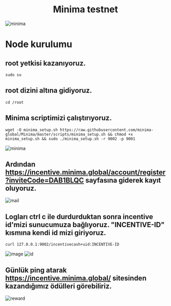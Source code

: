 # <h1 align="center">Minima testnet</h1>

![minima](https://user-images.githubusercontent.com/73015593/178371122-781308f3-35c7-448c-b62c-e26574dcd04b.jpg)


# Node kurulumu

## root yetkisi kazanıyoruz.
```
sudo su
```

## root dizini altına gidiyoruz.
```
cd /root
```

## Minima scriptimizi çalıştırıyoruz.
```
wget -O minima_setup.sh https://raw.githubusercontent.com/minima-global/Minima/master/scripts/minima_setup.sh && chmod +x minima_setup.sh && sudo ./minima_setup.sh -r 9002 -p 9001
```
![minima](https://user-images.githubusercontent.com/73015593/178371579-d9417980-b614-4c3b-ae39-8dea04d119d6.PNG)


## Ardından https://incentive.minima.global/account/register?inviteCode=DAB1BLQC sayfasına giderek kayıt oluyoruz.
![mail](https://user-images.githubusercontent.com/73015593/178371795-7ca40d67-94e5-42f7-a96f-2da534892254.PNG)


## Logları ctrl c ile durdurduktan sonra incentive id'mizi sunucumuza bağlıyoruz. "INCENTIVE-ID" kısmına kendi id mizi giriyoruz.
```
curl 127.0.0.1:9002/incentivecash+uid:INCENTIVE-ID
```
![image](https://user-images.githubusercontent.com/73015593/181464102-f4d48d1c-6a55-4e0d-8b9f-af181900161c.png)
![id](https://user-images.githubusercontent.com/73015593/178372682-2bd6eb63-cbea-492c-a7b9-e9fd0fbff7bd.jpg)


## Günlük ping atarak https://incentive.minima.global/ sitesinden kazandığımız ödülleri görebiliriz.
![reward](https://user-images.githubusercontent.com/73015593/178372486-c1825e50-5045-4f3e-8a91-f24820aa0ecf.PNG)
